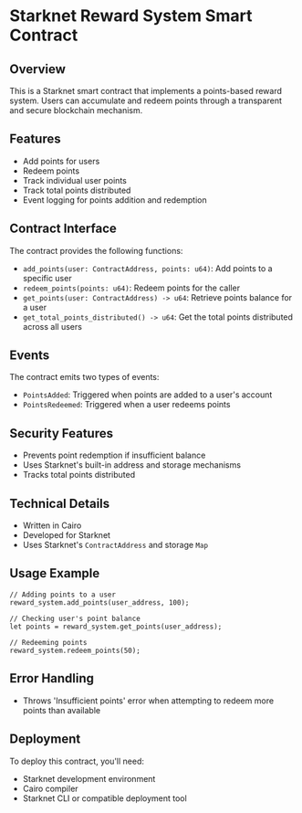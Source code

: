 # Starknet Reward System Smart Contract

## Overview
This is a Starknet smart contract that implements a points-based reward system. Users can accumulate and redeem points through a transparent and secure blockchain mechanism.

## Features
- Add points for users
- Redeem points
- Track individual user points
- Track total points distributed
- Event logging for points addition and redemption

## Contract Interface
The contract provides the following functions:
- `add_points(user: ContractAddress, points: u64)`: Add points to a specific user
- `redeem_points(points: u64)`: Redeem points for the caller
- `get_points(user: ContractAddress) -> u64`: Retrieve points balance for a user
- `get_total_points_distributed() -> u64`: Get the total points distributed across all users

## Events
The contract emits two types of events:
- `PointsAdded`: Triggered when points are added to a user's account
- `PointsRedeemed`: Triggered when a user redeems points

## Security Features
- Prevents point redemption if insufficient balance
- Uses Starknet's built-in address and storage mechanisms
- Tracks total points distributed

## Technical Details
- Written in Cairo
- Developed for Starknet
- Uses Starknet's `ContractAddress` and storage `Map`

## Usage Example
```cairo
// Adding points to a user
reward_system.add_points(user_address, 100);

// Checking user's point balance
let points = reward_system.get_points(user_address);

// Redeeming points
reward_system.redeem_points(50);
```

## Error Handling
- Throws 'Insufficient points' error when attempting to redeem more points than available

## Deployment
To deploy this contract, you'll need:
- Starknet development environment
- Cairo compiler
- Starknet CLI or compatible deployment tool

